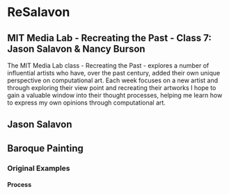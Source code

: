 # ReSalavon

## MIT Media Lab - Recreating the Past - Class 7: Jason Salavon & Nancy Burson

The MIT Media Lab class - Recreating the Past - explores a number of influential artists who have, over the past century, added their own unique perspective on computational art. Each week focuses on a new artist and through exploring their view point and recreating their artworks I hope to gain a valuable window into their thought processes, helping me learn how to express my own opinions through computational art. 

## Jason Salavon

## Baroque Painting

### Original Examples


#### Process

